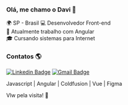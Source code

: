 ### Olá, me chamo o Davi 👋

🌍 SP - Brasil
💻 Desenvolvedor Front-end <br>
🎯 Atualmente trabalho com Angular <br>
🎓 Cursando sistemas para Internet<br>


### Contatos 🌎
[![Linkedin Badge](https://img.shields.io/badge/-DaviBatista-blue?style=flat-square&logo=Linkedin&logoColor=white&link=https://www.linkedin.com/in/davi-batista-452a08176)](https://www.linkedin.com/in/davi-batista-452a08176)
[![Gmail Badge](https://img.shields.io/badge/-davibatista.gb@gmail.com-c14438?style=flat-square&logo=Gmail&logoColor=white&link=mailto:davibatista.gb@gmail.com)](mailto:davibatista.gb@gmail.com)

Javascript | Angular | Coldfusion | Vue | Figma 

Vlw pela visita! 🤙
